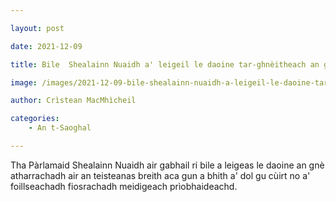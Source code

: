 ```yaml
---

layout: post

date: 2021-12-09

title: Bile  Shealainn Nuaidh a' leigeil le daoine tar-ghnèitheach an gnè laghail aca atharrachadh

image: /images/2021-12-09-bile-shealainn-nuaidh-a-leigeil-le-daoine-tar-ghneitheach-an-gne-lagahil-aca-atharrachadh.webp

author: Crìstean MacMhìcheil

categories:
	- An t-Saoghal

---
```


Tha Pàrlamaid Shealainn Nuaidh air gabhail ri bile a leigeas le daoine an gnè atharrachadh air an teisteanas breith aca gun a bhith a' dol gu cùirt no a' foillseachadh fiosrachadh meidigeach prìobhaideachd.
